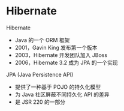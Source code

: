 # Hibernate

Hibernate
- Java 的一个 ORM 框架
- 2001，Gavin King 发布第一个版本
- 2003，Hibernate 开发团队加入 JBoss
- 2006，Hibernate 3.2 成为 JPA 的一个实现

JPA (Java Persistence API)
- 提供了一种基于 POJO 的持久化模型
- 为 Java 社区屏蔽不同持久化 API 的差异
- 是 JSR 220 的一部分

